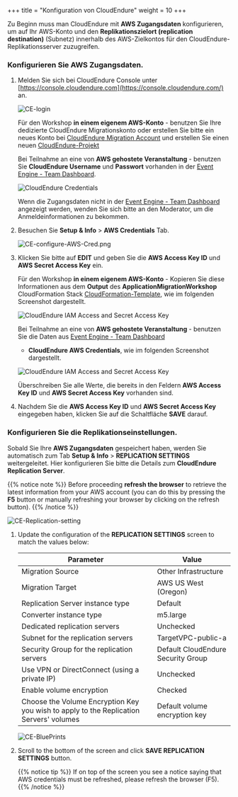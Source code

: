 +++
title = "Konfiguration von CloudEndure"
weight = 10
+++

Zu Beginn muss man CloudEndure mit **AWS Zugangsdaten** konfigurieren, 
um auf Ihr AWS-Konto und den **Replikationszielort (replication destination)** 
(Subnetz) innerhalb des AWS-Zielkontos für den CloudEndure-Replikationsserver zuzugreifen.

### Konfigurieren Sie AWS Zugangsdaten.

1. Melden Sie sich bei CloudEndure Console unter [https://console.cloudendure.com](https://console.cloudendure.com/) an.

    ![CE-login](/ce/CE-login.png)

    Für den Workshop **in einem eigenem AWS-Konto** - benutzen Sie Ihre dedizierte CloudEndure Migrationskonto 
    oder erstellen Sie bitte ein neues Konto bei [CloudEndure Migration Account](https://console.cloudendure.com/#/register/register) 
    und erstellen Sie einen neuen <a href="https://docs.cloudendure.com/#Getting_Started_with_CloudEndure/Working_with_Projects/Working_with_Projects.htm#Creating_a_New_Project%3FTocPath%3DNavigation%7CGetting%2520Started%2520with%2520CloudEndure%7CWorking%2520with%2520Projects%7C_____2" target="_blank">CloudEndure-Projekt</a>   

    Bei Teilnahme an eine von **AWS gehostete Veranstaltung** - benutzen Sie **CloudEndure Username** und **Passwort** 
    vorhanden in der <A href="https://dashboard.eventengine.run/dashboard" target="_blank">Event Engine - Team Dashboard</a>.

    ![CloudEndure Credentials](/ce/CE-console-credentials.png)

    Wenn die Zugangsdaten nicht in der <A href="https://dashboard.eventengine.run/dashboard" target="_blank">
    Event Engine - Team Dashboard</a> angezeigt werden, wenden Sie sich bitte an den Moderator, 
    um die Anmeldeinformationen zu bekommen.

2. Besuchen Sie **Setup & Info** > **AWS Credentials** Tab.

    ![CE-configure-AWS-Cred.png](/ce/CE-configure-AWS-Cred.png.png)

3. Klicken Sie bitte auf **EDIT** und geben Sie die **AWS Access Key ID** und **AWS Secret Access Key** ein. 
   
    Für den Workshop **in einem eigenem AWS-Konto** - Kopieren Sie diese Informationen aus dem **Output** 
    des **ApplicationMigrationWorkshop** CloudFormation Stack 
    <a href="https://us-west-2.console.aws.amazon.com/cloudformation/home?region=us-west -2" target="_blank">
    CloudFormation-Template</a>, wie im folgenden Screenshot dargestellt. 

    ![CloudEndure IAM Access and Secret Access Key](/ce/ce-self-service-accesskeys.png)

    Bei Teilnahme an eine von **AWS gehostete Veranstaltung** - benutzen Sie die Daten aus 
    <A href="https://dashboard.eventengine.run/dashboard" target="_blank">Event Engine - Team Dashboard</a> 
    - **CloudEndure AWS Credentials**, wie im folgenden Screenshot dargestellt.  

    ![CloudEndure IAM Access and Secret Access Key](/ce/CE-credentials.png)

    Überschreiben Sie alle Werte, die bereits in den Feldern **AWS Access Key ID** 
    und **AWS Secret Access Key** vorhanden sind.

4. Nachdem Sie die **AWS Access Key ID** und **AWS Secret Access Key** eingegeben haben, 
    klicken Sie auf die Schaltfläche **SAVE** darauf. 

### Konfigurieren Sie die Replikationseinstellungen.

Sobald Sie Ihre **AWS Zugangsdaten** gespeichert haben, werden Sie automatisch zum Tab **Setup & Info** > **REPLICATION SETTINGS**  
weitergeleitet. Hier konfigurieren Sie bitte die Details zum **CloudEndure Replication Server**.

{{% notice note %}}
Before proceeding **refresh the browser** to retrieve the latest information from your AWS account (you can do this by pressing the **F5** button or manually refreshing your browser by clicking on the refresh button).
{{% /notice %}}

![CE-Replication-setting](/ce/CE-Replication-setting.png)

1. Update the configuration of the **REPLICATION SETTINGS** screen to match the values below:

    | Parameter                                  | Value                                                        |
    | ------------------------------------------ | ------------------------------------------------------------ |
    | Migration Source                           | Other Infrastructure                                         |
    | Migration Target                           | AWS US West (Oregon)                                         |
    | Replication Server instance type           | Default                                                      |
    | Converter instance type                    | m5.large                                                     |
    | Dedicated replication servers              | Unchecked                                                    |
    | Subnet for the replication servers         | TargetVPC-public-a |
    | Security Group for the replication servers | Default CloudEndure Security Group                                                     |
    | Use VPN or DirectConnect (using a private IP) | Unchecked                                                |
    | Enable volume encryption                   | Checked                                                     |    
    | Choose the Volume Encryption Key you wish to apply to the Replication Servers' volumes | Default volume encryption key  |
    
    ![CE-BluePrints](/ce/ce-blueprint-details.png)

2. Scroll to the bottom of the screen and click **SAVE REPLICATION SETTINGS** button.

    {{% notice tip %}}
If on top of the screen you see a notice saying that AWS credentials must be refreshed, please refresh the browser (F5).
{{% /notice %}}
